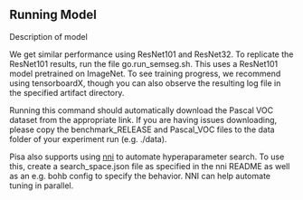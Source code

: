 ## Running Model

Description of model

We get similar performance using ResNet101 and ResNet32. To replicate the ResNet101 results, run the file go.run_semseg.sh. This uses a ResNet101 model pretrained on ImageNet. To see training progress, we recommend using tensorboardX, though you can also observe the resulting log file in the specified artifact directory.

Running this command should automatically download the Pascal VOC dataset from the appropriate link. If you are having issues downloading, please copy the benchmark_RELEASE and Pascal_VOC files to the data folder of your experiment run (e.g. ./data).

Pisa also supports using [nni](https://github.com/Microsoft/nni) to automate hyperaparameter search. To use this, create a search_space.json file as specified in the nni README as well as an e.g. bohb config to specify the behavior. NNI can help automate tuning in parallel.
